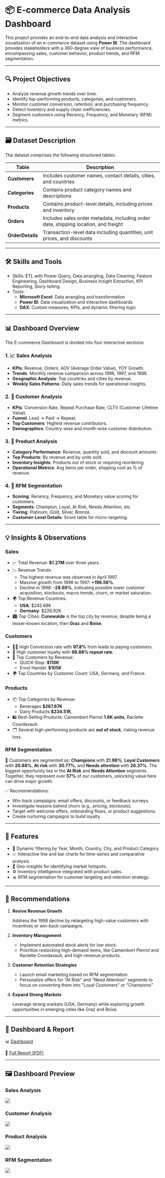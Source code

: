 # 📦 E-commerce Data Analysis Dashboard

This project provides an end-to-end data analysis and interactive visualization of an e-commerce dataset using **Power BI**. The dashboard provides stakeholders with a 360-degree view of business performance, encompassing sales, customer behavior, product trends, and RFM segmentation.

---

## 🔍 Project Objectives

- Analyze revenue growth trends over time.
- Identify top-performing products, categories, and customers.
- Monitor customer conversion, retention, and purchasing frequency.
- Detect inventory and supply chain inefficiencies.
- Segment customers using Recency, Frequency, and Monetary (RFM) metrics.

---

## 🗃️ Dataset Description

The dataset comprises the following structured tables:

| Table         | Description |
|---------------|-------------|
| **Customers** | Includes customer names, contact details, cities, and countries |
| **Categories** | Contains product category names and descriptions |
| **Products** | Contains product-level details, including prices and inventory |
| **Orders** | Includes sales order metadata, including order date, shipping location, and freight |
| **OrderDetails** | Transaction-level data including quantities, unit prices, and discounts |

---

## 🛠️ Skills and Tools

- Skills: ETL with Power Query, Data wrangling, Data Cleaning, Feature Engineering, Dashboard Design, Business Insight Extraction, KPI Reporting, Story-telling.
- Tools:
  * **Microsoft Excel**: Data wrangling and transformation
  * **Power BI**: Data visualization and interactive dashboards
  * **DAX**: Custom measures, KPIs, and dynamic filtering logic

---

## 📊 Dashboard Overview

The E-commerce Dashboard is divided into four interactive sections:

### 1. 📈 **Sales Analysis**
- **KPIs**: Revenue, Orders, AOV (Average Order Value), YOY Growth.
- **Trends**: Monthly revenue comparison across 1996, 1997, and 1998.
- **Geographic Analysis**: Top countries and cities by revenue.
- **Weekly Sales Patterns**: Daily sales trends for operational insights.

### 2. 👥 **Customer Analysis**
- **KPIs**: Conversion Rate, Repeat Purchase Rate, CLTV (Customer Lifetime Value).
- **Funnel**: Lead → Paid → Repeat.
- **Top Customers**: Highest revenue contributors.
- **Demographics**: Country-wise and month-wise customer distribution.

### 3. 🛒 **Product Analysis**
- **Category Performance**: Revenue, quantity sold, and discount amounts.
- **Top Products**: By revenue and by units sold.
- **Inventory Insights**: Products out of stock or requiring reordering.
- **Operational Metrics**: Avg items per order, shipping cost as % of revenue.

### 4. 🧠 **RFM Segmentation**
- **Scoring**: Recency, Frequency, and Monetary value scoring for customers.
- **Segments**: Champion, Loyal, At Risk, Needs Attention, etc.
- **Tiering**: Platinum, Gold, Silver, Bronze.
- **Customer-Level Details**: Score table for micro-targeting.

---

## 💡 Insights & Observations

### Sales
- 📈 Total Revenue: **$1.27M** over three years.
- 📉 Revenue Trends:
    * The highest revenue was observed in April 1997.
    * Massive growth from 1996 to 1997: **+196.56%**.
    * Decline in 1998: **-28.60%**, indicating possible lower customer acquisition, stockouts, macro trends, churn, or market saturation.
- 🌍 Top Revenue Countries:
    * **USA**: $245.68K
    * **Germany**: $226.92K
- 🏙️ Top Cities: **Cunewalde** is the top city by revenue, despite being a lesser-known location, then **Graz** and **Boise**.
  
### Customers  
- 🧍‍♀️ High Conversion rate with **97.8%** from leads to paying customers.
- 🔁 High customer loyalty with **98.88% repeat rate**.
- 👥 Top Customers by Revenue:
    * QUICK-Stop: **$110K**
    * Ernst Handel: **$105K**
- 🌍 Top Countries by Customer Count: USA, Germany, and France.

### Products
- 📦 Top Categories by Revenue:
    * Beverages **$267.87K**
    * Dairy Products **$234.51K**.
- 🛍️ Best-Selling Products: Camembert Pierrot **1.6K units**, Raclette Courdavault.
- 🗂️ Several high-performing products are **out of stock**, risking revenue loss.

### RFM Segmentation
📁  Customers are segmented as: **Champions** with **21.98%**, **Loyal Customers** with **20.88%**, **At risk** with **30.77%**, and **Needs attention** with **26.37%**.
The biggest opportunity lies in the **At Risk** and **Needs Attention** segments. Together, they represent over **57%** of our customers, unlocking value here can drive major growth.

✅  Recommendations: 
  * Win-back campaigns: email offers, discounts, or feedback surveys.
  * Investigate reasons behind churn (e.g., pricing, stockouts).
  * Target with welcome offers, onboarding flows, or product suggestions.
  * Create nurturing campaigns to build loyalty.

---

## 🚀 Features

- 📅 Dynamic filtering by Year, Month, Country, City, and Product Category.
- 📈 Interactive line and bar charts for time-series and comparative analysis.
- 📍 Geo-insights for identifying market hotspots.
- ⚙️ Inventory intelligence integrated with product sales.
- 📊 RFM segmentation for customer targeting and retention strategy.

---

## 📌 Recommendations

1. **Revive Revenue Growth**  

   Address the 1998 decline by retargeting high-value customers with incentives or win-back campaigns.

3. **Inventory Management**  
   - Implement automated stock alerts for low stock.
   - Prioritize restocking high-demand items, like Camembert Pierrot and Raclette Courdavault, and high-revenue products.

4. **Customer Retention Strategies**  
   - Launch email marketing based on RFM segmentation.
   - Personalize offers for "At Risk" and "Need Attention" segments to focus on converting them into "Loyal Customers" or "Champions"

5. **Expand Strong Markets**  

   Leverage strong markets (USA, Germany) while exploring growth opportunities in emerging cities like Graz and Boise.

---

## 📌 Dashboard & Report

📊 [Dashboard](https://app.powerbi.com/view?r=eyJrIjoiZTg3Y2RiNGUtYWEzZC00ZDMzLTk4NjEtOWY5OWMxM2EyNmFhIiwidCI6ImRmODY3OWNkLWE4MGUtNDVkOC05OWFjLWM4M2VkN2ZmOTVhMCJ9) 

📎 [Full Report (PDF)]()  

---

## 🖼️ Dashboard Preview

### Sales Analysis
![](https://github.com/ReemSaeedMetwally/E-commerce_Data_Analysis_Dashboard/blob/main/images/Sales.PNG)

### Customer Analysis
![](https://github.com/ReemSaeedMetwally/E-commerce_Data_Analysis_Dashboard/blob/main/images/Customer%20Analysis.PNG)

### Product Analysis
![](https://github.com/ReemSaeedMetwally/E-commerce_Data_Analysis_Dashboard/blob/main/images/Product%20Analysis.PNG)

### RFM Segmentation
![](https://github.com/ReemSaeedMetwally/E-commerce_Data_Analysis_Dashboard/blob/main/images/RFM%20Segmentation.PNG)
